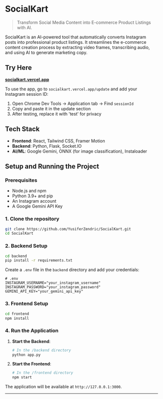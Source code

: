 # SocialKart

> Transform Social Media Content into E-commerce Product Listings with AI.

SocialKart is an AI-powered tool that automatically converts Instagram posts into professional product listings. It streamlines the e-commerce content creation process by extracting video frames, transcribing audio, and using AI to generate marketing copy.

## Try Here

**[socialkart.vercel.app](https://socialkart.vercel.app)**

To use the app, go to `socialkart.vercel.app/update` and add your Instagram session ID:
1. Open Chrome Dev Tools → Application tab → Find `sessionId` 
2. Copy and paste it in the update section
3. After testing, replace it with 'test' for privacy

## Tech Stack

-   **Frontend**: React, Tailwind CSS, Framer Motion
-   **Backend**: Python, Flask, Socket.IO
-   **AI/ML**: Google Gemini, ONNX (for image classification), Instaloader

## Setup and Running the Project

### Prerequisites

-   Node.js and npm
-   Python 3.9+ and pip
-   An Instagram account
-   A Google Gemini API Key

### 1. Clone the repository

```bash
git clone https://github.com/YusiferZendric/SocialKart.git
cd SocialKart
```

### 2. Backend Setup

```bash
cd backend
pip install -r requirements.txt
```

Create a `.env` file in the `backend` directory and add your credentials:

```env
# .env
INSTAGRAM_USERNAME="your_instagram_username"
INSTAGRAM_PASSWORD="your_instagram_password"
GEMINI_API_KEY="your_gemini_api_key"
```

### 3. Frontend Setup

```bash
cd frontend
npm install
```

### 4. Run the Application

1.  **Start the Backend**:
    ```bash
    # In the /backend directory
    python app.py
    ```
2.  **Start the Frontend**:
    ```bash
    # In the /frontend directory
    npm start
    ```

The application will be available at `http://127.0.0.1:3000`.

---
